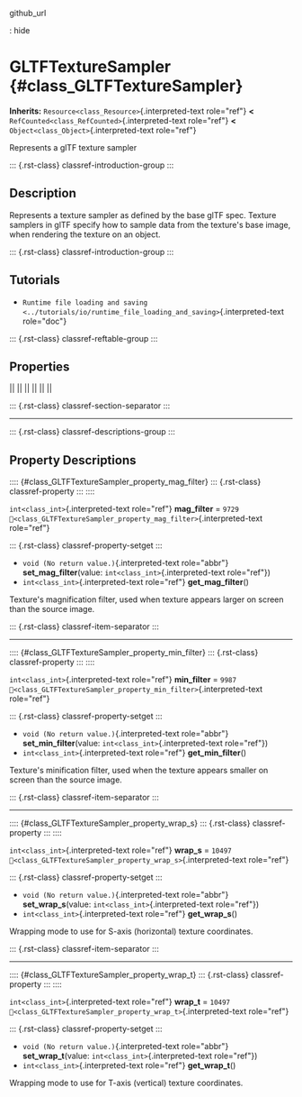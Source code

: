 github_url

:   hide

# GLTFTextureSampler {#class_GLTFTextureSampler}

**Inherits:** `Resource<class_Resource>`{.interpreted-text role="ref"}
**\<** `RefCounted<class_RefCounted>`{.interpreted-text role="ref"}
**\<** `Object<class_Object>`{.interpreted-text role="ref"}

Represents a glTF texture sampler

::: {.rst-class}
classref-introduction-group
:::

## Description

Represents a texture sampler as defined by the base glTF spec. Texture
samplers in glTF specify how to sample data from the texture\'s base
image, when rendering the texture on an object.

::: {.rst-class}
classref-introduction-group
:::

## Tutorials

- `Runtime file loading and saving <../tutorials/io/runtime_file_loading_and_saving>`{.interpreted-text
  role="doc"}

::: {.rst-class}
classref-reftable-group
:::

## Properties

||
||
||
||
||
||

::: {.rst-class}
classref-section-separator
:::

------------------------------------------------------------------------

::: {.rst-class}
classref-descriptions-group
:::

## Property Descriptions

:::: {#class_GLTFTextureSampler_property_mag_filter}
::: {.rst-class}
classref-property
:::
::::

`int<class_int>`{.interpreted-text role="ref"} **mag_filter** = `9729`
`🔗<class_GLTFTextureSampler_property_mag_filter>`{.interpreted-text
role="ref"}

::: {.rst-class}
classref-property-setget
:::

- `void (No return value.)`{.interpreted-text role="abbr"}
  **set_mag_filter**(value: `int<class_int>`{.interpreted-text
  role="ref"})
- `int<class_int>`{.interpreted-text role="ref"} **get_mag_filter**()

Texture\'s magnification filter, used when texture appears larger on
screen than the source image.

::: {.rst-class}
classref-item-separator
:::

------------------------------------------------------------------------

:::: {#class_GLTFTextureSampler_property_min_filter}
::: {.rst-class}
classref-property
:::
::::

`int<class_int>`{.interpreted-text role="ref"} **min_filter** = `9987`
`🔗<class_GLTFTextureSampler_property_min_filter>`{.interpreted-text
role="ref"}

::: {.rst-class}
classref-property-setget
:::

- `void (No return value.)`{.interpreted-text role="abbr"}
  **set_min_filter**(value: `int<class_int>`{.interpreted-text
  role="ref"})
- `int<class_int>`{.interpreted-text role="ref"} **get_min_filter**()

Texture\'s minification filter, used when the texture appears smaller on
screen than the source image.

::: {.rst-class}
classref-item-separator
:::

------------------------------------------------------------------------

:::: {#class_GLTFTextureSampler_property_wrap_s}
::: {.rst-class}
classref-property
:::
::::

`int<class_int>`{.interpreted-text role="ref"} **wrap_s** = `10497`
`🔗<class_GLTFTextureSampler_property_wrap_s>`{.interpreted-text
role="ref"}

::: {.rst-class}
classref-property-setget
:::

- `void (No return value.)`{.interpreted-text role="abbr"}
  **set_wrap_s**(value: `int<class_int>`{.interpreted-text role="ref"})
- `int<class_int>`{.interpreted-text role="ref"} **get_wrap_s**()

Wrapping mode to use for S-axis (horizontal) texture coordinates.

::: {.rst-class}
classref-item-separator
:::

------------------------------------------------------------------------

:::: {#class_GLTFTextureSampler_property_wrap_t}
::: {.rst-class}
classref-property
:::
::::

`int<class_int>`{.interpreted-text role="ref"} **wrap_t** = `10497`
`🔗<class_GLTFTextureSampler_property_wrap_t>`{.interpreted-text
role="ref"}

::: {.rst-class}
classref-property-setget
:::

- `void (No return value.)`{.interpreted-text role="abbr"}
  **set_wrap_t**(value: `int<class_int>`{.interpreted-text role="ref"})
- `int<class_int>`{.interpreted-text role="ref"} **get_wrap_t**()

Wrapping mode to use for T-axis (vertical) texture coordinates.
